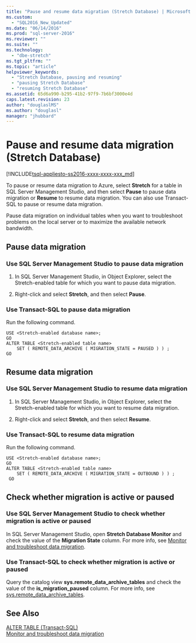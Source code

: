 ```yaml
---
title: "Pause and resume data migration (Stretch Database) | Microsoft Docs"
ms.custom: 
  - "SQL2016_New_Updated"
ms.date: "06/14/2016"
ms.prod: "sql-server-2016"
ms.reviewer: ""
ms.suite: ""
ms.technology: 
  - "dbe-stretch"
ms.tgt_pltfrm: ""
ms.topic: "article"
helpviewer_keywords: 
  - "Stretch Database, pausing and resuming"
  - "pausing Stretch Database"
  - "resuming Stretch Database"
ms.assetid: 65d6a990-b295-41b2-97f9-7b6bf3000e4d
caps.latest.revision: 23
author: "douglaslMS"
ms.author: "douglasl"
manager: "jhubbard"
---
```

# Pause and resume data migration (Stretch Database)
[!INCLUDE[tsql-appliesto-ss2016-xxxx-xxxx-xxx_md](../../includes/tsql-appliesto-ss2016-xxxx-xxxx-xxx-md.md)]

  To pause or resume data migration to Azure, select **Stretch** for a table in SQL Server Management Studio, and then select **Pause** to pause data migration or **Resume** to resume data migration. You can also use Transact-SQL to pause or resume data migration.  
  
 Pause data migration on individual tables when you want to troubleshoot problems on the local server or to maximize the available network bandwidth.  

## Pause data migration  
  
### Use SQL Server Management Studio to pause data migration  
  
1.  In SQL Server Management Studio, in Object Explorer, select the Stretch-enabled table for which you want to pause data migration.  
  
2.  Right-click and select **Stretch**, and then select **Pause**.  
  
### Use Transact-SQL to pause data migration  
 Run the following command.  
  
```tsql  
USE <Stretch-enabled database name>;
GO
ALTER TABLE <Stretch-enabled table name>  
    SET ( REMOTE_DATA_ARCHIVE ( MIGRATION_STATE = PAUSED ) ) ;  
GO 
```  
  
## Resume data migration  
  
### Use SQL Server Management Studio to resume data migration  
  
1.  In SQL Server Management Studio, in Object Explorer, select the Stretch-enabled table for which you want to resume data migration.  
  
2.  Right-click and select **Stretch**, and then select **Resume**.  
  
### Use Transact-SQL to resume data migration  
 Run the following command.  
  
```tsql  
USE <Stretch-enabled database name>;
GO
ALTER TABLE <Stretch-enabled table name>   
    SET ( REMOTE_DATA_ARCHIVE ( MIGRATION_STATE = OUTBOUND ) ) ;  
 GO
```  

## Check whether migration is active or paused

### Use SQL Server Management Studio to check whether migration is active or paused
In SQL Server Management Studio, open **Stretch Database Monitor** and check the value of the **Migration State** column. For more info, see [Monitor and troubleshoot data migration](../../sql-server/stretch-database/monitor-and-troubleshoot-data-migration-stretch-database.md).

### Use Transact-SQL to check whether migration is active or paused
Query the catalog view **sys.remote_data_archive_tables** and check the value of the **is_migration_paused** column. For more info, see [sys.remote_data_archive_tables](../../relational-databases/system-catalog-views/stretch-database-catalog-views-sys-remote-data-archive-tables.md).

## See Also  
 [ALTER TABLE &#40;Transact-SQL&#41;](../../t-sql/statements/alter-table-transact-sql.md)  
[Monitor and troubleshoot data migration](../../sql-server/stretch-database/monitor-and-troubleshoot-data-migration-stretch-database.md) 
  
